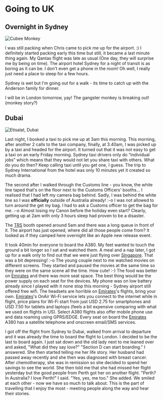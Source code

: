 # Going to UK


## Overnight in Sydney

![Cubee Monkey](https://lh3.googleusercontent.com/pw/AL9nZEXJKVUmsk8dFOtiMGaLn6DWfpwt7su3qLHNHmOLK6EjVbeOgsYxhY2Tc8-S5q1qkjaTBwo87v6p5EBmAoSZkPPakS4ig2S-9Ki_ubP311Zcq9ldRr328LXITDh9W4mVIYz1ol2cby7HGz6J7ATPTw53=w600-h800-no?authuser=0 "Cubee Monkey")

I was still packing when Chris came to pick me up for the airport. :) I definitely started packing early this time but still, it became a last minute thing again. My Qantas flight was late as usual (One day, they will surprise me by being on time). The airport hotel Sydney for a night of transit is as boring as it can be. I don't even get a phone in the room! Oh well, I really just need a place to sleep for a few hours.

Sydney is wet but I'm going out for a walk - its time to catch up with the Anderson family for dinner. 

I will be in London tomorrow, yay! The gangster monkey is breaking out! (monkey story?)

## Dubai

![Etisalat, Dubai](https://lh3.googleusercontent.com/pw/AL9nZEWG4ZAYDWgzxTqvc5cZc883x-WB20bP1GHG57Q297RXD-BabJTznN2VTWpe_5aYISIzNZBF4zffhbtvS-WEFM8Im5QzcCe8H9RVmXyD8S51zhJnyzmKkx_s327JXVgzHL5cBxi6fQjLXQ4GKG0IjfWX=w672-h372-no?authuser=0 "Etisalat, Dubai")

Last night, I booked a taxi to pick me up at 3am this morning. This morning, after another 2 calls to the taxi company, finally, at 3.40am, I was picked up by a taxi and headed for the airport. It turned out that it was not easy to get a taxi on an early Friday morning. Sydney taxi drivers only do “individual jobs” which means that they would not let you share taxi with others. What do you do then? Keep calling taxi until you get one, I guess. The trip to Sydney International from the hotel was only 10 minutes yet it created so much drama.

The second after I walked through the Customs line - you know, the white line taped that's on the floor next to the Customs Officers' booths... I realised that I had left my camera bag behind. Sadly, I was behind the white line so I was **officially** outside of Australia already! :-o I was not allowed to turn around the get my bag. I had to ask a Customs officer to get the bag for me. :-o Almost losing my Canon before the holiday even start? Clearly, getting up at 2am with only 3 hours sleep had proven to be a disaster.

The [TRS](http://www.customs.gov.au/site/page4646.asp) booth opened around 5am and there was a long queue in front of it. The airport has just opened, where did all those people come from? It looked as if they camped here overnight like an Apple new release event.

It took 40min for everyone to board the A380. My feet wanted to touch the ground a bit longer so I sat and watched them. A meal and a nap later, I got up for a walk only to find out that we were just flying over [Singapore](http://en.wikipedia.org/wiki/Singapore). That was a bit depressing! :-o The young couple next to me watched movies on different screens. They started and paused the movies at the same time so they were on the same scene all the time. How cute! :-) The food was better on [Emirates](http://www.emirates.com/uk/english/) and there was more seat space. The best thing would be the power supply on each seat for the devices. My phone was on low battery already since I played with it none stop this morning - Sydney airport still offered free wifi. The headsets are horrible on [Emirates](http://www.emirates.com/uk/english/)'s flights, bring your own. [Emirates](http://www.emirates.com/uk/english/)'s OnAir Wi-Fi service lets you connect to the internet while in flight, price plans for Wi-Fi start from just USD 2.75 for smartphones and USD 7.50 for tablets and laptops (feels a bit expensive comparing with what we used on flights in US). Select A380 flights also offer mobile phone use and data roaming using GPRS/EDGE. Every seat on board the [Emirates](http://www.emirates.com/uk/english/) A380 has a satellite telephone and onscreen email/SMS services.

I got off the flight from Sydney to Dubai, walked from arrival to departure and it was already the time to board the flight to London. I decided to be the last to board again. I just sat down and the old lady next to me leaned over and asked, "What did they say love?" "Section D can start boarding." I answered. She then started telling me her life story. Her husband had passed away recently and she then was diagnosed with breast cancer. After chemotherapy, she was in remission so she decided to spend her savings to see the world. She then told me that she had missed her flight yesterday but the good people from Perth got her on another flight. "Perth? In Australia? I love Perth!" I said. "Yes, yes, me too." She added. We smiled at each other - now we have so much to talk about. This is the part of travelling that I enjoy the most - meeting people along the way and hear their stories.
